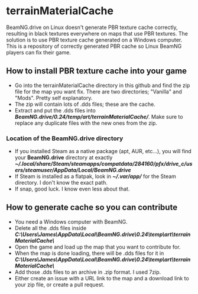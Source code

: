 # terrainMaterialCache
BeamNG.drive on Linux doesn't generate PBR texture cache correctly, resulting in black textures everywhere on maps that use PBR textures. The solution is to use PBR texture cache generated on a Windows computer. This is a repository of correctly generated PBR cache so Linux BeamNG players can fix their game. 

## How to install PBR texture cache into your game
* Go into the terrainMaterialCache directory in this github and find the zip file for the map you want fix. There are two directories; "Vanilla" and "Mods". Pretty self explanatory. 
* The zip will contain lots of .dds files; these are the cache. 
* Extract and put the .dds files into **_BeamNG.drive/0.24/temp/art/terrainMaterialCache/_**. Make sure to replace any duplicate files with the new ones from the zip. 

### Location of the BeamNG.drive directory
* If you installed Steam as a native package (apt, AUR, etc...), you will find your **BeamNG.drive** directory at exactly **_~/.local/share/Steam/steamapps/compatdata/284160/pfx/drive_c/users/steamuser/AppData/Local/BeamNG.drive_**
* If Steam is installed as a flatpak, look in **_~/.var/app/_** for the Steam directory. I don't know the exact path.
* If snap, good luck. I know even less about that. 

## How to generate cache so you can contribute
* You need a Windows computer with BeamNG.
* Delete all the .dds files inside **_C:\Users\James\AppData\Local\BeamNG.drive\0.24\temp\art\terrainMaterialCache\\_**
* Open the game and load up the map that you want to contribute for. 
* When the map is done loading, there will be .dds files for it in **_C:\\Users\James\AppData\Local\BeamNG.drive\0.24\temp\art\terrainMaterialCache\\_**
* Add those .dds files to an archive in .zip format. I used 7zip. 
* Either create an issue with a URL link to the map and a download link to your zip file, or create a pull request. 
